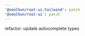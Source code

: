 ```yaml
---
'@seolhun/root-ui-tailwind': patch
'@seolhun/root-ui': patch
---
```


refactor: update autocomplete types
